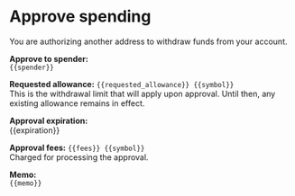 # Approve spending

You are authorizing another address to withdraw funds from your account.

**Approve to spender:**  
`{{spender}}`

**Requested allowance:** `{{requested_allowance}} {{symbol}}`  
This is the withdrawal limit that will apply upon approval. Until then, any existing allowance remains in effect.

**Approval expiration:**  
{{expiration}}

**Approval fees:** `{{fees}} {{symbol}}`  
Charged for processing the approval.

**Memo:**  
`{{memo}}`